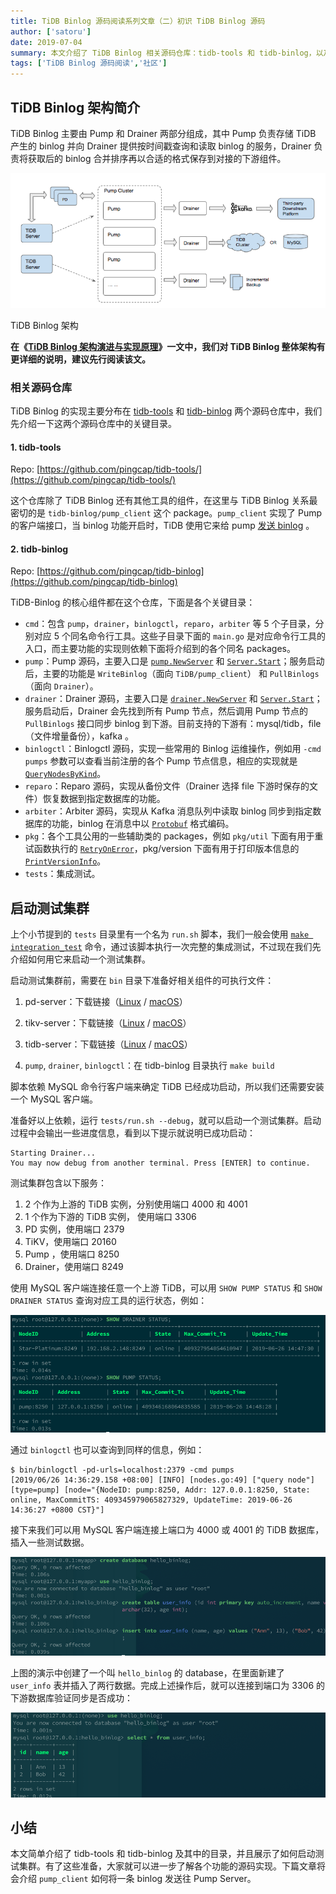 ```yaml
---
title: TiDB Binlog 源码阅读系列文章（二）初识 TiDB Binlog 源码
author: ['satoru']
date: 2019-07-04
summary: 本文介绍了 TiDB Binlog 相关源码仓库：tidb-tools 和 tidb-binlog，以及其中的目录，并且展示了如何启动测试集群。
tags: ['TiDB Binlog 源码阅读','社区']
---
```



## TiDB Binlog 架构简介

TiDB Binlog 主要由 Pump 和 Drainer 两部分组成，其中 Pump 负责存储 TiDB 产生的 binlog 并向 Drainer 提供按时间戳查询和读取 binlog 的服务，Drainer 负责将获取后的 binlog 合并排序再以合适的格式保存到对接的下游组件。

![TiDB Binlog 架构](media/tidb-binlog-source-code-reading-2/1.png)

<div class="caption-center">TiDB Binlog 架构</div>

**在《[TiDB Binlog 架构演进与实现原理](https://pingcap.com/blog-cn/tidb-ecosystem-tools-1/)》一文中，我们对 TiDB Binlog 整体架构有更详细的说明，建议先行阅读该文。**

### 相关源码仓库

TiDB Binlog 的实现主要分布在 [tidb-tools](https://github.com/pingcap/tidb-tools/) 和 [tidb-binlog](https://github.com/pingcap/tidb-binlog) 两个源码仓库中，我们先介绍一下这两个源码仓库中的关键目录。

#### 1. tidb-tools

Repo: [https://github.com/pingcap/tidb-tools/](https://github.com/pingcap/tidb-tools/)

这个仓库除了 TiDB Binlog 还有其他工具的组件，在这里与 TiDB Binlog 关系最密切的是 `tidb-binlog/pump_client` 这个 package。`pump_client` 实现了 Pump 的客户端接口，当 binlog 功能开启时，TiDB 使用它来给 pump [发送 binlog](https://github.com/pingcap/tidb-tools/blob/v3.0.0-rc.3/tidb-binlog/pump_client/client.go#L242) 。

#### 2. tidb-binlog

Repo: [https://github.com/pingcap/tidb-binlog](https://github.com/pingcap/tidb-binlog)

TiDB-Binlog 的核心组件都在这个仓库，下面是各个关键目录：

* `cmd`：包含 `pump`，`drainer`，`binlogctl`，`reparo`，`arbiter` 等 5 个子目录，分别对应 5 个同名命令行工具。这些子目录下面的 `main.go` 是对应命令行工具的入口，而主要功能的实现则依赖下面将介绍到的各个同名 packages。
* `pump`：Pump 源码，主要入口是 [`pump.NewServer`](https://github.com/pingcap/tidb-binlog/blob/v3.0.0-rc.3/pump/server.go#L103) 和 [`Server.Start`](https://github.com/pingcap/tidb-binlog/blob/v3.0.0-rc.3/pump/server.go#L313)；服务启动后，主要的功能是 `WriteBinlog`（面向 `TiDB/pump_client`） 和 `PullBinlogs`（面向 `Drainer`）。
* `drainer`：Drainer 源码，主要入口是 [`drainer.NewServer`](https://github.com/pingcap/tidb-binlog/blob/v3.0.0-rc.3/drainer/server.go#L88) 和 [`Server.Start`](https://github.com/pingcap/tidb-binlog/blob/v3.0.0-rc.3/drainer/server.go#L238)；服务启动后，Drainer 会先找到所有 Pump 节点，然后调用 Pump 节点的 `PullBinlogs` 接口同步 binlog 到下游。目前支持的下游有：mysql/tidb，file（文件增量备份），kafka 。
* `binlogctl`：Binlogctl 源码，实现一些常用的 Binlog 运维操作，例如用 `-cmd pumps` 参数可以查看当前注册的各个 Pump 节点信息，相应的实现就是 [`QueryNodesByKind`](https://github.com/pingcap/tidb-binlog/blob/v3.0.0-rc.3/binlogctl/nodes.go#L37)。
* `reparo`：Reparo 源码，实现从备份文件（Drainer 选择 file 下游时保存的文件）恢复数据到指定数据库的功能。
* `arbiter`：Arbiter 源码，实现从 Kafka 消息队列中读取 binlog 同步到指定数据库的功能，binlog 在消息中以 [`Protobuf`](https://github.com/pingcap/tidb-tools/blob/v3.0.0-rc.3/tidb-binlog/slave_binlog_proto/proto/binlog.proto#L85) 格式编码。
* `pkg`：各个工具公用的一些辅助类的 packages，例如 `pkg/util` 下面有用于重试函数执行的 [`RetryOnError`](https://github.com/pingcap/tidb-binlog/blob/v3.0.0-rc.3/pkg/util/util.go#L145)，pkg/version 下面有用于打印版本信息的 [`PrintVersionInfo`](https://github.com/pingcap/tidb-binlog/blob/v3.0.0-rc.3/pkg/version/version.go#L45)。
* `tests`：集成测试。

## 启动测试集群

上个小节提到的 `tests` 目录里有一个名为 `run.sh` 脚本，我们一般会使用 [`make integration_test`](https://github.com/pingcap/tidb-binlog/blob/v3.0.0-rc.3/Makefile#L68) 命令，通过该脚本执行一次完整的集成测试，不过现在我们先介绍如何用它来启动一个测试集群。

启动测试集群前，需要在 `bin` 目录下准备好相关组件的可执行文件：

1. pd-server：下载链接（[Linux](https://download.pingcap.org/pd-master-linux-amd64.tar.gz) / [macOS](https://download.pingcap.org/pd-master-darwin-amd64.tar.gz)）

2. tikv-server：下载链接（[Linux](https://download.pingcap.org/tikv-master-linux-amd64.tar.gz) / [macOS](https://download.pingcap.org/tikv-master-darwin-amd64.tar.gz)）

3. tidb-server：下载链接（[Linux](https://download.pingcap.org/tidb-master-linux-amd64.tar.gz) / [macOS](https://download.pingcap.org/tidb-master-darwin-amd64.tar.gz)）

4. `pump`, `drainer`, `binlogctl`：在 tidb-binlog 目录执行 `make build`

脚本依赖 MySQL 命令行客户端来确定 TiDB 已经成功启动，所以我们还需要安装一个 MySQL 客户端。

准备好以上依赖，运行 `tests/run.sh --debug`，就可以启动一个测试集群。启动过程中会输出一些进度信息，看到以下提示就说明已成功启动：

```
Starting Drainer...
You may now debug from another terminal. Press [ENTER] to continue.
```

测试集群包含以下服务：

1. 2 个作为上游的 TiDB 实例，分别使用端口 4000 和 4001
2. 1 个作为下游的 TiDB 实例， 使用端口 3306
3. PD 实例，使用端口 2379
4. TiKV，使用端口 20160
5. Pump ，使用端口 8250
6. Drainer，使用端口 8249

使用 MySQL 客户端连接任意一个上游 TiDB，可以用 `SHOW PUMP STATUS` 和 `SHOW DRAINER STATUS` 查询对应工具的运行状态，例如：

![图例 1](media/tidb-binlog-source-code-reading-2/2.png)

通过 `binlogctl` 也可以查询到同样的信息，例如：

```
$ bin/binlogctl -pd-urls=localhost:2379 -cmd pumps
[2019/06/26 14:36:29.158 +08:00] [INFO] [nodes.go:49] ["query node"] [type=pump] [node="{NodeID: pump:8250, Addr: 127.0.0.1:8250, State: online, MaxCommitTS: 409345979065827329, UpdateTime: 2019-06-26 14:36:27 +0800 CST}"]
```

接下来我们可以用 MySQL 客户端连接上端口为 4000 或 4001 的 TiDB 数据库，插入一些测试数据。

![图例 2](media/tidb-binlog-source-code-reading-2/3.png)

上图的演示中创建了一个叫 `hello_binlog` 的 database，在里面新建了 `user_info` 表并插入了两行数据。完成上述操作后，就可以连接到端口为 3306 的下游数据库验证同步是否成功：

![图例 3](media/tidb-binlog-source-code-reading-2/4.png)

## 小结

本文简单介绍了 tidb-tools 和 tidb-binlog 及其中的目录，并且展示了如何启动测试集群。有了这些准备，大家就可以进一步了解各个功能的源码实现。下篇文章将会介绍 `pump_client` 如何将一条 binlog 发送往 Pump Server。
